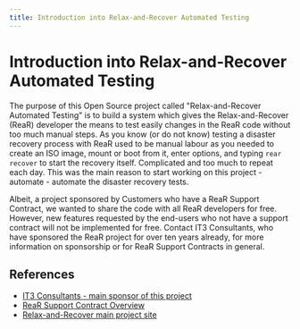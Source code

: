 ```yaml
---
title: Introduction into Relax-and-Recover Automated Testing
---
```


# Introduction into Relax-and-Recover Automated Testing

The purpose of this Open Source project called "Relax-and-Recover Automated Testing" is to build a system which gives the Relax-and-Recover (ReaR) developer the means to test easily changes in the ReaR code without too much manual steps.
As you know (or do not know) testing a disaster recovery process with ReaR used to be manual labour as you needed to create an ISO image, mount or boot from it, enter options, and typing `rear recover` to start the recovery itself. Complicated and too much to repeat each day.
This was the main reason to start working on this project - automate - automate the disaster recovery tests.

Albeit, a project sponsored by Customers who have a ReaR Support Contract, we wanted to share the code with all ReaR developers for free. However, new features requested by the end-users who not have a support contract will not be implemented for free. Contact IT3 Consultants, who have sponsored the ReaR project for over ten years already, for more information on sponsorship or for ReaR Support Contracts in general.







## References

- [IT3 Consultants - main sponsor of this project](http://it3.be/)
- [ReaR Support Contract Overview](http://it3.be/rear-support/index.html)
- [Relax-and-Recover main project site](http://relax-and-recover.org/support/)
